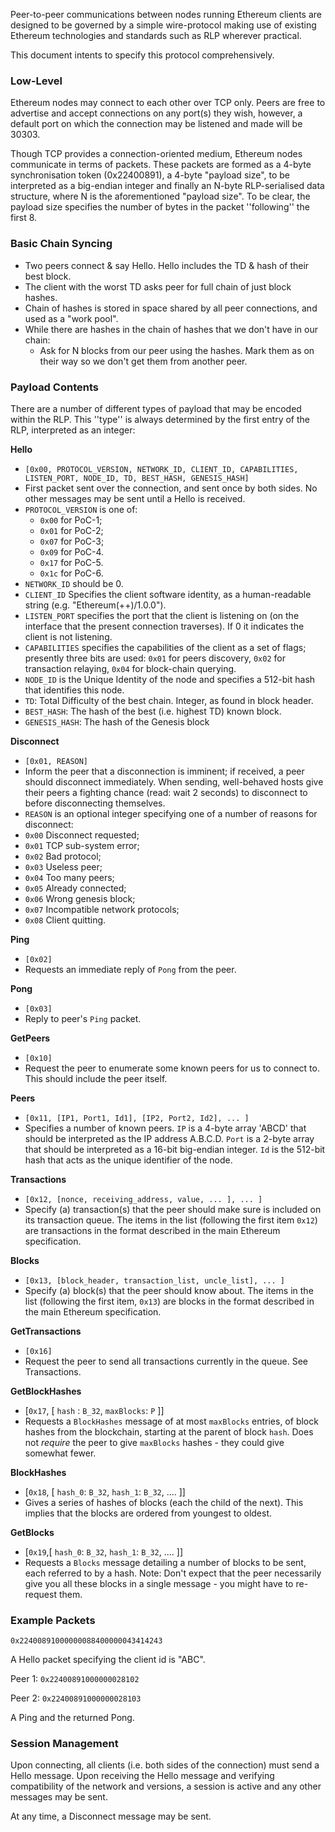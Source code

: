 Peer-to-peer communications between nodes running Ethereum clients are designed to be governed by a simple wire-protocol making use of existing Ethereum technologies and standards such as RLP wherever practical.

This document intents to specify this protocol comprehensively.


### Low-Level

Ethereum nodes may connect to each other over TCP only. Peers are free to advertise and accept connections on any port(s) they wish, however, a default port on which the connection may be listened and made will be 30303.

Though TCP provides a connection-oriented medium, Ethereum nodes communicate in terms of packets. These packets are formed as a 4-byte synchronisation token (0x22400891), a 4-byte "payload size", to be interpreted as a big-endian integer and finally an N-byte RLP-serialised data structure, where N is the aforementioned "payload size". To be clear, the payload size specifies the number of bytes in the packet ''following'' the first 8.

### Basic Chain Syncing 
- Two peers connect & say Hello. Hello includes the TD & hash of their best block.
- The client with the worst TD asks peer for full chain of just block hashes.
- Chain of hashes is stored in space shared by all peer connections, and used as a "work pool".
- While there are hashes in the chain of hashes that we don't have in our chain:
  - Ask for N blocks from our peer using the hashes. Mark them as on their way so we don't get them from another peer.

### Payload Contents

There are a number of different types of payload that may be encoded within the RLP. This ''type'' is always determined by the first entry of the RLP, interpreted as an integer:

**Hello**
* `[0x00, PROTOCOL_VERSION, NETWORK_ID, CLIENT_ID, CAPABILITIES, LISTEN_PORT, NODE_ID, TD, BEST_HASH, GENESIS_HASH]`
* First packet sent over the connection, and sent once by both sides. No other messages may be sent until a Hello is received.
* `PROTOCOL_VERSION` is one of:
    * `0x00` for PoC-1;
    * `0x01` for PoC-2;
    * `0x07` for PoC-3;
    * `0x09` for PoC-4.
    * `0x17` for PoC-5.
    * `0x1c` for PoC-6.
* `NETWORK_ID` should be 0.
* `CLIENT_ID` Specifies the client software identity, as a human-readable string (e.g. "Ethereum(++)/1.0.0").
* `LISTEN_PORT` specifies the port that the client is listening on (on the interface that the present connection traverses). If 0 it indicates the client is not listening.
* `CAPABILITIES` specifies the capabilities of the client as a set of flags; presently three bits are used: `0x01` for peers discovery, `0x02` for transaction relaying, `0x04` for block-chain querying.
* `NODE_ID` is the Unique Identity of the node and specifies a 512-bit hash that identifies this node.
* `TD`: Total Difficulty of the best chain. Integer, as found in block header.
* `BEST_HASH`: The hash of the best (i.e. highest TD) known block.
* `GENESIS_HASH`: The hash of the Genesis block

**Disconnect**
* `[0x01, REASON]`
* Inform the peer that a disconnection is imminent; if received, a peer should disconnect immediately. When sending, well-behaved hosts give their peers a fighting chance (read: wait 2 seconds) to disconnect to before disconnecting themselves.
* `REASON` is an optional integer specifying one of a number of reasons for disconnect:
* `0x00` Disconnect requested;
* `0x01` TCP sub-system error;
* `0x02` Bad protocol;
* `0x03` Useless peer;
* `0x04` Too many peers;
* `0x05` Already connected;
* `0x06` Wrong genesis block;
* `0x07` Incompatible network protocols;
* `0x08` Client quitting.

**Ping**
* `[0x02]`
* Requests an immediate reply of `Pong` from the peer.

**Pong**
* `[0x03]`
* Reply to peer's `Ping` packet.

**GetPeers**
* `[0x10]`
* Request the peer to enumerate some known peers for us to connect to. This should include the peer itself.

**Peers**
* `[0x11, [IP1, Port1, Id1], [IP2, Port2, Id2], ... ]`
* Specifies a number of known peers. `IP` is a 4-byte array 'ABCD' that should be interpreted as the IP address A.B.C.D. `Port` is a 2-byte array that should be interpreted as a 16-bit big-endian integer. `Id` is the 512-bit hash that acts as the unique identifier of the node.

**Transactions**
* `[0x12, [nonce, receiving_address, value, ... ], ... ]`
* Specify (a) transaction(s) that the peer should make sure is included on its transaction queue. The items in the list (following the first item `0x12`) are transactions in the format described in the main Ethereum specification.

**Blocks**
* `[0x13, [block_header, transaction_list, uncle_list], ... ]`
* Specify (a) block(s) that the peer should know about. The items in the list (following the first item, `0x13`) are blocks in the format described in the main Ethereum specification.

**GetTransactions**
* `[0x16]`
* Request the peer to send all transactions currently in the queue. See Transactions.

**GetBlockHashes**
* [`0x17`, [ `hash` : `B_32`, `maxBlocks`: `P` ]] 
* Requests a `BlockHashes` message of at most `maxBlocks` entries, of block hashes from the blockchain, starting at the parent of block `hash`. Does not _require_ the peer to give `maxBlocks` hashes - they could give somewhat fewer.

**BlockHashes**
* [`0x18`, [ `hash_0`: `B_32`, `hash_1`: `B_32`, .... ]]
* Gives a series of hashes of blocks (each the child of the next). This implies that the blocks are ordered from youngest to oldest.

**GetBlocks**
* [`0x19`,[ `hash_0`: `B_32`, `hash_1`: `B_32`, .... ]]
* Requests a `Blocks` message detailing a number of blocks to be sent, each referred to by a hash. Note: Don't expect that the peer necessarily give you all these blocks in a single message - you might have to re-request them.


### Example Packets

`0x22400891000000088400000043414243`

A Hello packet specifying the client id is "ABC".

Peer 1: `0x22400891000000028102`

Peer 2: `0x22400891000000028103`

A Ping and the returned Pong.


### Session Management

Upon connecting, all clients (i.e. both sides of the connection) must send a Hello message. Upon receiving the Hello message and verifying compatibility of the network and versions, a session is active and any other messages may be sent.

At any time, a Disconnect message may be sent.